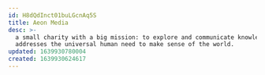 ```yaml
---
id: H8dQdInct01buLGcnAq5S
title: Aeon Media
desc: >-
  a small charity with a big mission: to explore and communicate knowledge that
  addresses the universal human need to make sense of the world.
updated: 1639930780004
created: 1639930624617
---
```




